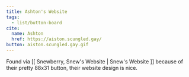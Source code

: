 ```yaml
---
title: Ashton's Website
tags:
  - list/button-board
cite:
  name: Ashton
  href: https://aiston.scungled.gay/
button: aiston.scungled.gay.gif
---
```


Found via [[ Snewberry, Snew's Website | Snew's Website ]] because of their pretty 88x31 button, their website design is nice.